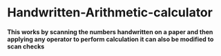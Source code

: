 # Handwritten-Arithmetic-calculator

#### This works by scanning the numbers handwritten on a paper and then applying any operator to perform calculation it can also be modified to scan checks  
